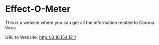 # Effect-O-Meter
This is a website where you can get all the information related to Corona Virus

URL to Website: http://3.16.154.121/
